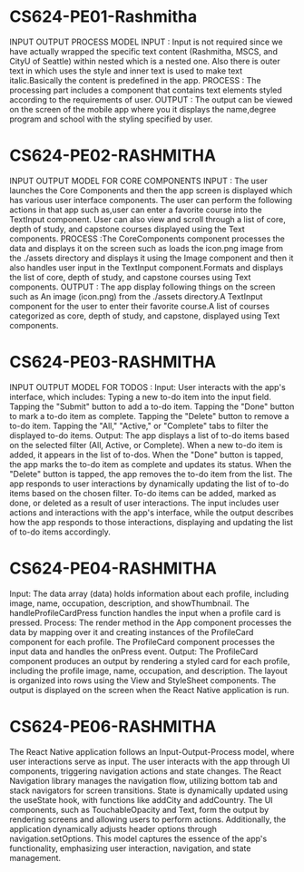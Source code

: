# CS624-PE01-Rashmitha
INPUT OUTPUT PROCESS MODEL
INPUT : Input is not required since we have actually wrapped the specific text content (Rashmitha, MSCS, and CityU of Seattle) within nested <text> which is a nested one. Also there is outer text in which uses the style and inner text is used to make text italic.Basically the content is predefined in the app.
PROCESS : The processing part includes a component that contains text elements styled according to the requirements of user.
OUTPUT : The output can be viewed on the screen of the mobile app where you it displays the name,degree program and school with the styling specified by user.

# CS624-PE02-RASHMITHA
INPUT OUTPUT MODEL FOR CORE COMPONENTS INPUT : The user launches the Core Components and then the app screen is displayed which has various user interface components. The user can perform the following actions in that app such as,user can enter a favorite course into the TextInput component. User can also view and scroll through a list of core, depth of study, and capstone courses displayed using the Text components. PROCESS :The CoreComponents component processes the data and displays it on the screen such as loads the icon.png image from the ./assets directory and displays it using the Image component and then it also handles user input in the TextInput component.Formats and displays the list of core, depth of study, and capstone courses using Text components. OUTPUT : The app display following things on the screen such as An image (icon.png) from the ./assets directory.A TextInput component for the user to enter their favorite course.A list of courses categorized as core, depth of study, and capstone, displayed using Text components.

# CS624-PE03-RASHMITHA
INPUT OUTPUT MODEL FOR TODOS : Input:
User interacts with the app's interface, which includes:
Typing a new to-do item into the input field.
Tapping the "Submit" button to add a to-do item.
Tapping the "Done" button to mark a to-do item as complete.
Tapping the "Delete" button to remove a to-do item.
Tapping the "All," "Active," or "Complete" tabs to filter the displayed to-do items.
Output:
The app displays a list of to-do items based on the selected filter (All, Active, or Complete).
When a new to-do item is added, it appears in the list of to-dos.
When the "Done" button is tapped, the app marks the to-do item as complete and updates its status.
When the "Delete" button is tapped, the app removes the to-do item from the list.
The app responds to user interactions by dynamically updating the list of to-do items based on the chosen filter.
To-do items can be added, marked as done, or deleted as a result of user interactions.
The input includes user actions and interactions with the app's interface, while the output describes how the app responds to those interactions, displaying and updating the list of to-do items accordingly.

# CS624-PE04-RASHMITHA
Input:
The data array (data) holds information about each profile, including image, name, occupation, description, and showThumbnail.
The handleProfileCardPress function handles the input when a profile card is pressed.
Process:
The render method in the App component processes the data by mapping over it and creating instances of the ProfileCard component for each profile.
The ProfileCard component processes the input data and handles the onPress event.
Output:
The ProfileCard component produces an output by rendering a styled card for each profile, including the profile image, name, occupation, and description.
The layout is organized into rows using the View and StyleSheet components.
The output is displayed on the screen when the React Native application is run.

# CS624-PE06-RASHMITHA
The React Native application follows an Input-Output-Process model, where user interactions serve as input. The user interacts with the app through UI components, triggering navigation actions and state changes. The React Navigation library manages the navigation flow, utilizing bottom tab and stack navigators for screen transitions. State is dynamically updated using the useState hook, with functions like addCity and addCountry. The UI components, such as TouchableOpacity and Text, form the output by rendering screens and allowing users to perform actions. Additionally, the application dynamically adjusts header options through navigation.setOptions. This model captures the essence of the app's functionality, emphasizing user interaction, navigation, and state management.








